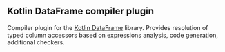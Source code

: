 ## Kotlin DataFrame compiler plugin

Compiler plugin for the [Kotlin DataFrame](https://github.com/Kotlin/dataframe) library. 
Provides resolution of typed column accessors based on expressions analysis, code generation, additional checkers.